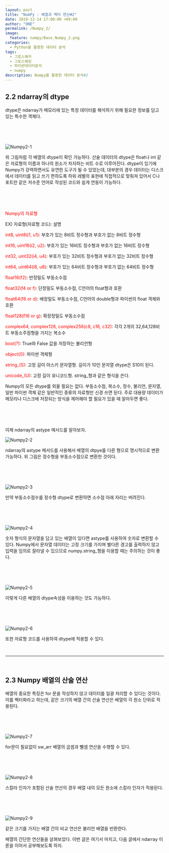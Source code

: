```yaml
---
layout: post
title: "NumPy : 배열과 벡터 연산#2"
date: 2019-12-14 17:00:00 +09:00
author: "ONE"
permalink: /Numpy_2/
image:
  feature: numpy/Base_Numpy_2.png
categories:
  - Python을 활용한 데이터 분석
tags:
  - 그로스해커
  - 그로스해킹
  - 파이썬데이터분석
  - numpy
description: Numpy를 활용한 데이터 분석#2
---
```


## 2.2 ndarray의 dtype

dtype은 ndarray가 메모리에 있는 특정 데이터를 해석하기 위해 필요한 정보를 담고 있는 특수한 객체다.

<br><br><br>

![Numpy2-1](/img/post/Numpy2/Numpy2-1.PNG)

위 그림처럼 각 배열의 dtype이 확인 가능하다. 산술 데이터의 dtype은 float나 int 같은 자료형의 이름과 하나의 원소가 차지하는 비트 수로 이루어진다. dtype이 있기에 Numpy가 강력하면서도 유연한 도구가 될 수 있었는데, 대부분의 경우 데이터는 디스크에서 데이터를 읽고 쓰기 편하도록 하위 레벨의 표현에 직접적으로 맞춰져 있어서 C나 포트란 같은 저수준 언어로 작성된 코드와 쉽게 연동이 가능하다.

<br><br><br>

<red style ="color: red">Numpy의 자료형</red>

EX) 자료형(자료형 코드): 설명

<red style ="color: red">int8, uint8(i1, u1)</red>: 부호가 있는 8비트 정수형과 부호가 없는 8비트 정수형



<red style ="color: red">int16, uint16(i2, u2)</red>: 부호가 있는 16비트 정수형과 부호가 없는 16비트 정수형



<red style ="color: red">int32, uint32(i4, u4)</red>: 부호가 있는 32비트 정수형과 부호가 없는 32비트 정수형



<red style ="color: red">int64, uint64(i8, u8)</red>: 부호가 있는 64비트 정수형과 부호가 없는 64비트 정수형



<red style ="color: red">float16(f2)</red>: 반정밀도 부동소수점



<red style ="color: red">float32(f4 or f)</red>: 단정밀도 부동소수점, C언어의 float형과 호환



<red style ="color: red">float64(f8 or d)</red>: 배정밀도 부동소수점, C언어의 double형과 파이썬의 float 객체와 호환



<red style ="color: red">float128(f16 or g)</red>: 확장정밀도 부동소수점



<red style ="color: red">complex64, complex128, complex256(c8, c16, c32)</red>: 각각 2개의 32,64,128비트 부동소주점형을 가지는 복소수



<red style ="color: red">bool(?)</red>: True와 False 값을 저장하는 불리언형



<red style ="color: red">object(0)</red>: 파이썬 객체형



<red style ="color: red">string_(S)</red>: 고정 길이 아스키 문자열형. 길이가 10인 문자열 dtype은 S10이 된다.



<red style ="color: red">unicode_(U)</red>: 고정 길이 유니코드형. string_형과 같은 형식을 쓴다.



Numpy의 모든 dtype를 외울 필요는 없다. 부동소수점, 복소수, 정수, 불리언, 문자열, 일반 파이썬 객체 같은 일반적인 종류의 자료형만 신경 쓰면 된다. 주로 대용량 데이터가 메모리나 디스크에 저장되는 방식을 제어해야 할 필요가 있을 때 알아두면 좋다.

<br><br><br>

이제 ndarray의 astype 메서드를 알아보자.

![Numpy2-2](/img/post/Numpy2/Numpy2-2.PNG)

ndarray의 astype 메서드를 사용해서 배열의 dtpye를 다른 형으로 명시적으로 변환 가능하다. 위 그림은 정수형을 부동소수점으로 변환한 것이다.

<br><br><br>

![Numpy2-3](/img/post/Numpy2/Numpy2-3.PNG)

만약 부동소수점수를 정수형 dtype로 변환하면 소수점 아래 자리는 버려진다.

<br><br><br>

![Numpy2-4](/img/post/Numpy2/Numpy2-4.PNG)

숫자 형식의 문자열을 담고 있는 배열이 있다면 astype를 사용하여 숫자로 변환할 수 있다. Numpy에서 문자열 데이터는 고정 크기를 가지며 별다른 경고를 출력하지 않고 입력을 임의로 잘라낼 수 있으므로 numpy.string_형을 이용할 때는 주의하는 것이 좋다.

<br><br><br>

![Numpy2-5](/img/post/Numpy2/Numpy2-5.PNG)

이렇게 다른 배열의 dtype속성을 이용하는 것도 가능하다.

<br><br><br>

![Numpy2-6](/img/post/Numpy2/Numpy2-6.PNG)

또한 자료형 코드를 사용하여 dtype에 적용할 수 있다.

<br>

------

<br>

## 2.3 Numpy 배열의 산술 연산

배열의 중요한 특징은 for 문을 작성하지 않고 데이터를 일괄 처리할 수 있다는 것이다. 이를 벡터화라고 하는데, 같은 크기의 배열 간의 산술 연산은 배열의 각 원소 단위로 적용된다.

<br><br><br>

![Numpy2-7](/img/post/Numpy2/Numpy2-7.PNG)

for문이 필요없이 sw_arr 배열의 곱셈과 뺄셈 연산을 수행할 수 있다.

<br><br><br>

![Numpy2-8](/img/post/Numpy2/Numpy2-8.PNG)

스칼라 인자가 포함된 산술 연산의 경우 배열 내의 모든 원소에 스칼라 인자가 적용된다.

<br><br><br>

![Numpy2-9](/img/post/Numpy2/Numpy2-9.PNG)

같은 크기를 가지는 배열 간의 비교 연산은 불리언 배열을 반환한다.



배열의 간단한 연산들을 살펴보았다. 이번 글은 여기서 마치고, 다음 글에서 ndarray 이론을 이어서 공부해보도록 하자.